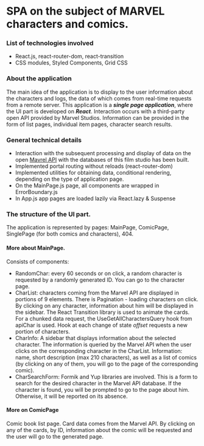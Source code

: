 # SPA on the subject of MARVEL characters and comics.

### List of technologies involved
- React.js, react-router-dom, react-transition
- CSS modules, Styled Components, Grid CSS

### About the application
The main idea of the application is to display to the user information about the characters and logs, the data of which comes from real-time requests from a remote server.
This application is a **_single page application_**, where the UI part is developed on **_React_**. Interaction occurs with a third-party open API provided by Marvel Studios.
Information can be provided in the form of list pages, individual item pages, character search results.

### General technical details
- Interaction with the subsequent processing and display of data on the open [Mavrel API](https://developer.marvel.com/) with the databases of this film studio has been built.
- Implemented portal routing without reloads (react-router-dom)
- Implemented utilities for obtaining data, conditional rendering, depending on the type of application page.
- On the MainPage.js page, all components are wrapped in ErrorBoundary.js
- In App.js app pages are loaded lazily via React.lazy & Suspense

### The structure of the UI part.
The application is represented by pages: MainPage, ComicPage, SinglePage (for both comics and characters), 404.
#### More about MainPage.
Consists of components:
- RandomChar: every 60 seconds or on click, a random character is requested by a randomly generated ID. You can go to the character page.
- CharList: characters coming from the Marvel API are displayed in portions of 9 elements. There is Pagination - loading characters on click. By clicking on any character, information about him will be displayed in the sidebar. The React Transition library is used to animate the cards.
For a chunked data request, the UseGetAllCharactersQuery hook from apiChar is used. Hook at each change of state _offset_ requests a new portion of characters.
- CharInfo: A sidebar that displays information about the selected character. The information is queried by the Marvel API when the user clicks on the corresponding character in the CharList. Information: name, short description (max 210 characters), as well as a list of comics (by clicking on any of them, you will go to the page of the corresponding comic).
- CharSearchForm: Formik and Yup libraries are involved. This is a form to search for the desired character in the Marvel API database. If the character is found, you will be prompted to go to the page about him. Otherwise, it will be reported on its absence.
#### More on ComicPage
Comic book list page. Card data comes from the Marvel API. By clicking on any of the cards, by ID, information about the comic will be requested and the user will go to the generated page.
 
